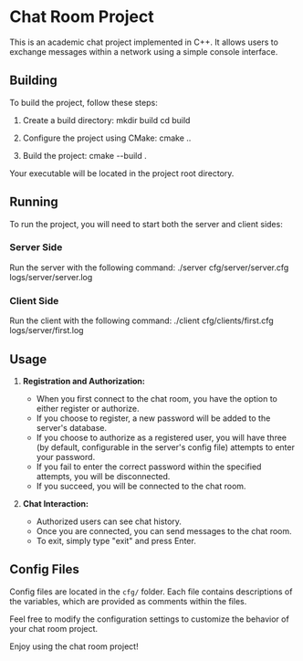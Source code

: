 # Chat Room Project

This is an academic chat project implemented in C++. It allows users to exchange messages within a network using a simple console interface.

## Building

To build the project, follow these steps:

1. Create a build directory:
mkdir build
cd build

2. Configure the project using CMake:
cmake ..

3. Build the project:
cmake --build .

Your executable will be located in the project root directory.

## Running

To run the project, you will need to start both the server and client sides:

### Server Side

Run the server with the following command:
./server cfg/server/server.cfg logs/server/server.log


### Client Side

Run the client with the following command:
./client cfg/clients/first.cfg logs/server/first.log


## Usage

1. **Registration and Authorization:**
   - When you first connect to the chat room, you have the option to either register or authorize.
   - If you choose to register, a new password will be added to the server's database.
   - If you choose to authorize as a registered user, you will have three (by default, configurable in the server's config file) attempts to enter your password.
   - If you fail to enter the correct password within the specified attempts, you will be disconnected.
   - If you succeed, you will be connected to the chat room.

2. **Chat Interaction:**
   - Authorized users can see chat history.
   - Once you are connected, you can send messages to the chat room.
   - To exit, simply type "exit" and press Enter.

## Config Files

Config files are located in the `cfg/` folder. Each file contains descriptions of the variables, which are provided as comments within the files.

Feel free to modify the configuration settings to customize the behavior of your chat room project.

Enjoy using the chat room project!
